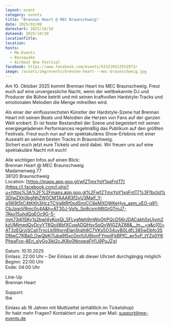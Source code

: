 ```yaml
---
layout: event
category: events
title: "Brennan Heart @ MEC Braunschweig"
date: 2025/03/08
datestart: 2025/10/10
dateend: 2025/10/10
locationTitle:
location:
hosts:
  - Me-Events
  - Bassquake
  - Airbeat One Festival
facebook: https://www.facebook.com/events/533210512551973/
image: /assets/img/events/brennan-heart---mec-braunschweig.jpg
---
```


Am 10. Oktober 2025 kommt Brennan Heart ins MEC Braunschweig. Freut euch auf eine unvergessliche Nacht, wenn der weltbekannte DJ und Producer die Bühne betritt und mit seinen kraftvollen Hardstyle-Tracks und emotionalen Melodien die Menge mitreißen wird.

Als einer der einflussreichsten Künstler der Hardstyle-Szene hat Brennan Heart mit seinen Beats und Melodien die Herzen von Fans auf der ganzen Welt erobert. Er ist fester Bestandteil der Szene und begeistert mit seinen energiegeladenen Performances regelmäßig das Publikum auf den größten Festivals. Freut euch nun auf ein spektakuläres Show-Erlebnis mit einer Auswahl an seinen besten Tracks in Braunschweig.  
Sichert euch jetzt eure Tickets und seid dabei. Wir freuen uns auf eine spektakuläre Nacht mit euch!

Alle wichtigen Infos auf einen Blick:  
Brennan Heart @ MEC Braunschweig  
Madamenweg 77  
38120 Braunschweig  
Location: [https://maps.app.goo.gl/wfZTmxYpY1xqFntT7](https://l.facebook.com/l.php?u=https%3A%2F%2Fmaps.app.goo.gl%2FwfZTmxYpY1xqFntT7%3Ffbclid%3DIwZXh0bgNhZW0CMTAAAR3f2vU3Malf_Y-q1W9t5tC4tKKh3HczTCVg8tRf0sdSmiCC8eMXOWKeHys_aem_yEO-q91-CbJzqoVRmc0c4A&h=AT30J-Vofs_Sp8csmX6tGrGTmJ7-7Ako15uhdQqEOc9G-5-mm73dj1SKy1s2bwl4yKoxQi_5FLygNeh9mWoOhPQcD56rJDACakh0xUjvm2kzUMimedQvDcvYT6Qcil8bfXCupADQHsvSoQvWIGZAZ88&__tn__=q&c[0]=AT3zEQrzjSCaIjTrncLkI9XornElan5tqIh8C7VKs5O34uyB0LdfL385wDbfo3SDNwC7KBa0_OwQbKiTuba9I5xcOnrIUU6tonFYmolFkBPfC_wr5vP_tYZq0YKPheaFcp-8En_slyGo3lkl2cJK8o0NnowaFH1J9PuJZg)

Datum: 10.10.2025  
Einlass: 22:00 Uhr – Der Einlass ist ab dieser Uhrzeit durchgängig möglich  
Beginn: 22:00 Uhr  
Ende: 04:00 Uhr

Line-Up  
Brennan Heart

Support:  
tba

Einlass ab 16 Jahren mit Muttizettel (erhältlich im Ticketshop)  
Ihr habt mehr Fragen? Kontaktiert uns gerne per Mail: support@me-events.de
